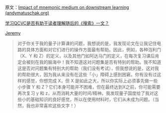 原文：[Impact of mnemonic medium on downstream learning (andymatuschak.org)](https://notes.andymatuschak.org/zhYZD1BMjUDeKAFQdyb55XNnMMaJoSfjKh9)

[学习QCVC是否有助于读者理解随后的《搜索》一文？](https://notes.andymatuschak.org/z35cVNSmpJHTqJSM6MseUdgEapTsvMhKH26CP)

[Jeremy](javascript:void(0))

> 对于你关于我的量子计算课的问题，我想说的是，我发现论文在让我记住电路的具体方面和对它们进行的操作方面最有帮助。因此，例如，各种泡利门（X、Y 和 Z）的定义，以及其他门如阿达马门的定义，在每次复习课后肯定会被刻在我的脑海中！我不知道这对问题集是否有特别的帮助。我不知道这是否对问题集有特别大的帮助（我们没有考试），但我想说的是，这对我的帮助很大，因为我从来没有在这些「小」障碍上感到困窘。你有没有过这样的感觉，你想完成 X，但 X 是如此之大，所以你实际上必须事先做一些小步骤 Y 和 Z？它们本身可能并不困难，但在最终达到X之前，你可能需要再次复习 y 和 z，从而消耗大量的时间/精神。我发现量子国度给了我对这些小的基础知识的良好感觉，所以在使用材料时，它们从未成为问题。（当然，我也非常喜欢这些文字！）